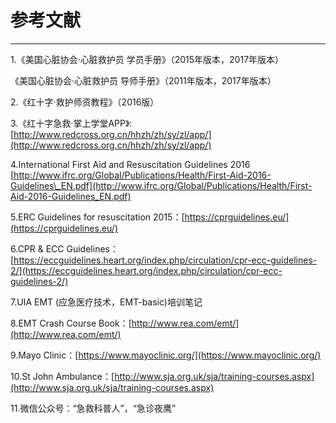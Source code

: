 # 参考文献

---

1.《美国心脏协会·心脏救护员 学员手册》（2015年版本，2017年版本）

《美国心脏协会·心脏救护员 导师手册》（2011年版本，2017年版本）

2.《红十字·救护师资教程》（2016版）

3.《红十字急救·掌上学堂APP》:[http://www.redcross.org.cn/hhzh/zh/sy/zl/app/](http://www.redcross.org.cn/hhzh/zh/sy/zl/app/)

4.International First Aid and Resuscitation Guidelines 2016  
[http://www.ifrc.org/Global/Publications/Health/First-Aid-2016-Guidelines\_EN.pdf](http://www.ifrc.org/Global/Publications/Health/First-Aid-2016-Guidelines_EN.pdf)

5.ERC Guidelines for resuscitation 2015：[https://cprguidelines.eu/](https://cprguidelines.eu/)

6.CPR & ECC Guidelines：[https://eccguidelines.heart.org/index.php/circulation/cpr-ecc-guidelines-2/](https://eccguidelines.heart.org/index.php/circulation/cpr-ecc-guidelines-2/)

7.UIA EMT \(应急医疗技术，EMT-basic\)培训笔记

8.EMT Crash Course Book：[http://www.rea.com/emt/](http://www.rea.com/emt/)

9.Mayo Clinic：[https://www.mayoclinic.org/](https://www.mayoclinic.org/)

10.St John Ambulance：[http://www.sja.org.uk/sja/training-courses.aspx](http://www.sja.org.uk/sja/training-courses.aspx)

11.微信公众号：“急救科普人”，“急诊夜鹰”

